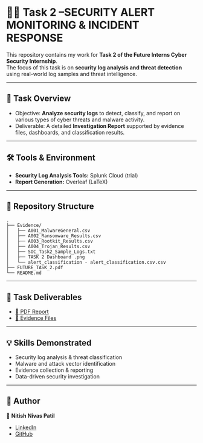 # 🕵️‍♂️ Task 2 –SECURITY ALERT MONITORING & INCIDENT RESPONSE

This repository contains my work for **Task 2 of the Future Interns Cyber Security Internship**.  
The focus of this task is on **security log analysis and threat detection** using real-world log samples and threat intelligence.

---

## 📌 Task Overview
- Objective: **Analyze security logs** to detect, classify, and report on various types of cyber threats and malware activity.
- Deliverable: A detailed **Investigation Report** supported by evidence files, dashboards, and classification results.

---

## 🛠️ Tools & Environment
- **Security Log Analysis Tools:** Splunk Cloud (trial)
- **Report Generation:** Overleaf (LaTeX)

---

## 📂 Repository Structure
```
.
├── Evidence/
│   ├── A001_MalwareGeneral.csv
│   ├── A002_Ransomware_Results.csv
│   ├── A003_Rootkit_Results.csv
│   ├── A004_Trojan_Results.csv
│   ├── SOC_Task2_Sample_Logs.txt
│   ├── TASK 2 Dashboard .png
│   └── alert_classification - alert_classification.csv.csv
├── FUTURE_TASK_2.pdf
└── README.md
```

---

## 📑 Task Deliverables
- [📄 PDF Report](./FUTURE_TASK_2.pdf)  
- [📂 Evidence Files](./Evidence)  

---

## 💡 Skills Demonstrated
- Security log analysis & threat classification  
- Malware and attack vector identification  
- Evidence collection & reporting  
- Data-driven security investigation  

---

## 📌 Author
👤 **Nitish Nivas Patil**  
- [LinkedIn](https://www.linkedin.com/in/nitish-patil-np09/)  
- [GitHub](https://github.com/Patil-Nitish)  
